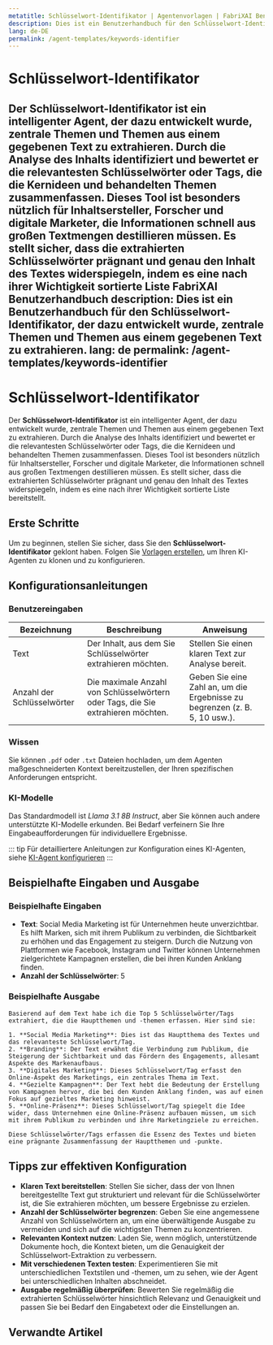 ```yaml
---
metatitle: Schlüsselwort-Identifikator | Agentenvorlagen | FabriXAI Benutzerhandbuch
description: Dies ist ein Benutzerhandbuch für den Schlüsselwort-Identifikator, der dazu entwickelt wurde, zentrale Themen und Themen aus einem gegebenen Text zu extrahieren.
lang: de-DE
permalink: /agent-templates/keywords-identifier
---
```


# Schlüsselwort-Identifikator

Der **Schlüsselwort-Identifikator** ist ein intelligenter Agent, der dazu entwickelt wurde, zentrale Themen und Themen aus einem gegebenen Text zu extrahieren. Durch die Analyse des Inhalts identifiziert und bewertet er die relevantesten Schlüsselwörter oder Tags, die die Kernideen und behandelten Themen zusammenfassen. Dieses Tool ist besonders nützlich für Inhaltsersteller, Forscher und digitale Marketer, die Informationen schnell aus großen Textmengen destillieren müssen. Es stellt sicher, dass die extrahierten Schlüsselwörter prägnant und genau den Inhalt des Textes widerspiegeln, indem es eine nach ihrer Wichtigkeit sortierte Liste FabriXAI Benutzerhandbuch
description: Dies ist ein Benutzerhandbuch für den Schlüsselwort-Identifikator, der dazu entwickelt wurde, zentrale Themen und Themen aus einem gegebenen Text zu extrahieren.
lang: de
permalink: /agent-templates/keywords-identifier
---

# Schlüsselwort-Identifikator

Der **Schlüsselwort-Identifikator** ist ein intelligenter Agent, der dazu entwickelt wurde, zentrale Themen und Themen aus einem gegebenen Text zu extrahieren. Durch die Analyse des Inhalts identifiziert und bewertet er die relevantesten Schlüsselwörter oder Tags, die die Kernideen und behandelten Themen zusammenfassen. Dieses Tool ist besonders nützlich für Inhaltsersteller, Forscher und digitale Marketer, die Informationen schnell aus großen Textmengen destillieren müssen. Es stellt sicher, dass die extrahierten Schlüsselwörter prägnant und genau den Inhalt des Textes widerspiegeln, indem es eine nach ihrer Wichtigkeit sortierte Liste bereitstellt.

## Erste Schritte

Um zu beginnen, stellen Sie sicher, dass Sie den **Schlüsselwort-Identifikator** geklont haben. Folgen Sie [Vorlagen erstellen](/en-us/create-from-templates/), um Ihren KI-Agenten zu klonen und zu konfigurieren.

## Konfigurationsanleitungen

### Benutzereingaben

| Bezeichnung               | Beschreibung                                               | Anweisung                                                       |
| ------------------------- | --------------------------------------------------------- | --------------------------------------------------------------- |
| Text                      | Der Inhalt, aus dem Sie Schlüsselwörter extrahieren möchten. | Stellen Sie einen klaren Text zur Analyse bereit.                |
| Anzahl der Schlüsselwörter | Die maximale Anzahl von Schlüsselwörtern oder Tags, die Sie extrahieren möchten. | Geben Sie eine Zahl an, um die Ergebnisse zu begrenzen (z. B. 5, 10 usw.). |

### Wissen

Sie können `.pdf` oder `.txt` Dateien hochladen, um dem Agenten maßgeschneiderten Kontext bereitzustellen, der Ihren spezifischen Anforderungen entspricht.

### KI-Modelle

Das Standardmodell ist *Llama 3.1 8B Instruct*, aber Sie können auch andere unterstützte KI-Modelle erkunden. Bei Bedarf verfeinern Sie Ihre Eingabeaufforderungen für individuellere Ergebnisse.

::: tip
Für detailliertere Anleitungen zur Konfiguration eines KI-Agenten, siehe [KI-Agent konfigurieren](/en-us/configuer-ai-agent/)
:::

## Beispielhafte Eingaben und Ausgabe

### Beispielhafte Eingaben

- **Text**: Social Media Marketing ist für Unternehmen heute unverzichtbar. Es hilft Marken, sich mit ihrem Publikum zu verbinden, die Sichtbarkeit zu erhöhen und das Engagement zu steigern. Durch die Nutzung von Plattformen wie Facebook, Instagram und Twitter können Unternehmen zielgerichtete Kampagnen erstellen, die bei ihren Kunden Anklang finden.
- **Anzahl der Schlüsselwörter**: 5

### Beispielhafte Ausgabe

```
Basierend auf dem Text habe ich die Top 5 Schlüsselwörter/Tags extrahiert, die die Hauptthemen und -themen erfassen. Hier sind sie:

1. **Social Media Marketing**: Dies ist das Hauptthema des Textes und das relevanteste Schlüsselwort/Tag.
2. **Branding**: Der Text erwähnt die Verbindung zum Publikum, die Steigerung der Sichtbarkeit und das Fördern des Engagements, allesamt Aspekte des Markenaufbaus.
3. **Digitales Marketing**: Dieses Schlüsselwort/Tag erfasst den Online-Aspekt des Marketings, ein zentrales Thema im Text.
4. **Gezielte Kampagnen**: Der Text hebt die Bedeutung der Erstellung von Kampagnen hervor, die bei den Kunden Anklang finden, was auf einen Fokus auf gezieltes Marketing hinweist.
5. **Online-Präsenz**: Dieses Schlüsselwort/Tag spiegelt die Idee wider, dass Unternehmen eine Online-Präsenz aufbauen müssen, um sich mit ihrem Publikum zu verbinden und ihre Marketingziele zu erreichen.

Diese Schlüsselwörter/Tags erfassen die Essenz des Textes und bieten eine prägnante Zusammenfassung der Hauptthemen und -punkte.
```

## Tipps zur effektiven Konfiguration

- **Klaren Text bereitstellen**: Stellen Sie sicher, dass der von Ihnen bereitgestellte Text gut strukturiert und relevant für die Schlüsselwörter ist, die Sie extrahieren möchten, um bessere Ergebnisse zu erzielen.
- **Anzahl der Schlüsselwörter begrenzen**: Geben Sie eine angemessene Anzahl von Schlüsselwörtern an, um eine überwältigende Ausgabe zu vermeiden und sich auf die wichtigsten Themen zu konzentrieren.
- **Relevanten Kontext nutzen**: Laden Sie, wenn möglich, unterstützende Dokumente hoch, die Kontext bieten, um die Genauigkeit der Schlüsselwort-Extraktion zu verbessern.
- **Mit verschiedenen Texten testen**: Experimentieren Sie mit unterschiedlichen Textstilen und -themen, um zu sehen, wie der Agent bei unterschiedlichen Inhalten abschneidet.
- **Ausgabe regelmäßig überprüfen**: Bewerten Sie regelmäßig die extrahierten Schlüsselwörter hinsichtlich Relevanz und Genauigkeit und passen Sie bei Bedarf den Eingabetext oder die Einstellungen an.

## Verwandte Artikel

